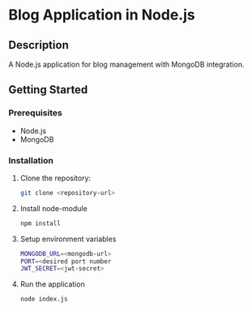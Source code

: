 # Blog Application in Node.js

## Description
A Node.js application for blog management with MongoDB integration.

## Getting Started

### Prerequisites
- Node.js
- MongoDB

### Installation
1. Clone the repository:
   ```bash
   git clone <repository-url>
   ```
2. Install node-module
   ```bash
   npm install
   ```
3. Setup environment variables
   ```bash
   MONGODB_URL=<mongodb-url>
   PORT=<desired port number
   JWT_SECRET=<jwt-secret>
   ```
4. Run the application
   ```bash
   node index.js
   ```
